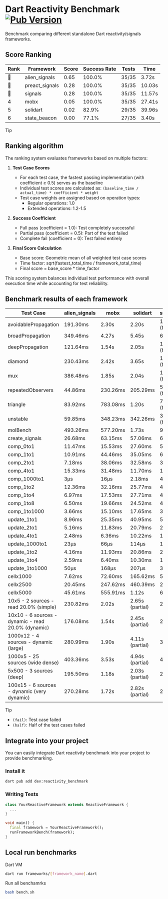# Dart Reactivity Benchmark [![Pub Version](https://img.shields.io/pub/v/reactivity_benchmark)](https://pub.dev/packages/reactivity_benchmark)

Benchmark comparing different standalone Dart reactivity/signals frameworks.

## Score Ranking

<!-- ranking start -->
| Rank | Framework | Score | Success Rate | Tests | Time |
|------|-----------|-------|--------------|-------|------|
| 🥇 | alien_signals | 0.65 | 100.0% | 35/35 | 3.72s |
| 🥈 | preact_signals | 0.28 | 100.0% | 35/35 | 10.03s |
| 🥉 | signals | 0.28 | 100.0% | 35/35 | 11.57s |
| 4 | mobx | 0.05 | 100.0% | 35/35 | 27.41s |
| 5 | solidart | 0.02 | 82.9% | 29/35 | 39.96s |
| 6 | state_beacon | 0.00 | 77.1% | 27/35 | 3.40s |

<!-- ranking end -->

> [!TIP]
> ## Ranking algorithm
>
> The ranking system evaluates frameworks based on multiple factors:
>
> 1. **Test Case Scores**
>    - For each test case, the fastest passing implementation (with coefficient ≥ 0.5) serves as the baseline
>    - Individual test scores are calculated as: `(baseline_time / actual_time) * coefficient * weight`
>    - Test case weights are assigned based on operation types:
>      - Regular operations: 1.0
>      - Extended operations: 1.2-1.5
>
> 2. **Success Coefficient**
>    - Full pass (coefficient = 1.0): Test completely successful
>    - Partial pass (coefficient = 0.5): Part of the test failed
>    - Complete fail (coefficient = 0): Test failed entirely
>
> 3. **Final Score Calculation**
>    - Base score: Geometric mean of all weighted test case scores
>    - Time factor: sqrt(fastest_total_time / framework_total_time)
>    - Final score = base_score * time_factor
>
> This scoring system balances individual test performance with overall execution time while accounting for test reliability.

## Benchmark results of each framework

<!-- test-case start -->
| Test Case | alien_signals | mobx | solidart | state_beacon | preact_signals | signals |
|---|---|---|---|---|---|---|
| avoidablePropagation | 191.30ms | 2.30s | 2.20s | 158.33ms (fail) | 206.08ms | 209.66ms |
| broadPropagation | 349.46ms | 4.27s | 5.45s | 6.40ms (fail) | 464.74ms | 455.76ms |
| deepPropagation | 121.64ms | 1.54s | 2.05s | 134.76ms (fail) | 180.24ms | 174.36ms |
| diamond | 230.43ms | 2.42s | 3.65s | 190.93ms (fail) | 279.32ms | 286.85ms |
| mux | 386.48ms | 1.85s | 2.04s | 192.59ms (fail) | 387.57ms | 415.48ms |
| repeatedObservers | 44.86ms | 230.26ms | 205.29ms | 52.57ms (fail) | 37.88ms | 46.51ms |
| triangle | 83.92ms | 783.08ms | 1.20s | 78.92ms (fail) | 100.71ms | 102.67ms |
| unstable | 59.85ms | 348.23ms | 342.26ms | 336.40ms (fail) | 72.98ms | 74.42ms |
| molBench | 493.26ms | 577.20ms | 1.73s | 950μs | 490.05ms | 484.17ms |
| create_signals | 26.68ms | 63.15ms | 57.06ms | 65.82ms | 4.84ms | 25.12ms |
| comp_0to1 | 11.47ms | 15.53ms | 27.60ms | 51.76ms | 17.60ms | 11.83ms |
| comp_1to1 | 10.91ms | 44.46ms | 35.05ms | 60.29ms | 11.65ms | 27.23ms |
| comp_2to1 | 7.18ms | 38.06ms | 32.58ms | 39.08ms | 8.97ms | 10.88ms |
| comp_4to1 | 15.33ms | 31.48ms | 11.70ms | 15.97ms | 13.89ms | 2.02ms |
| comp_1000to1 | 3μs | 16μs | 2.18ms | 49μs | 4μs | 4μs |
| comp_1to2 | 12.36ms | 32.16ms | 25.77ms | 46.52ms | 28.61ms | 18.39ms |
| comp_1to4 | 6.97ms | 17.53ms | 27.71ms | 43.03ms | 20.98ms | 13.64ms |
| comp_1to8 | 6.50ms | 19.66ms | 24.52ms | 41.98ms | 8.83ms | 6.60ms |
| comp_1to1000 | 3.66ms | 15.10ms | 17.65ms | 37.48ms | 9.30ms | 4.51ms |
| update_1to1 | 8.96ms | 25.35ms | 40.95ms | 5.79ms | 8.28ms | 9.50ms |
| update_2to1 | 5.16ms | 11.83ms | 20.79ms | 2.88ms | 4.05ms | 4.61ms |
| update_4to1 | 2.48ms | 6.36ms | 10.22ms | 1.47ms | 2.06ms | 2.41ms |
| update_1000to1 | 23μs | 66μs | 114μs | 15μs | 20μs | 23μs |
| update_1to2 | 4.16ms | 11.93ms | 20.86ms | 2.96ms | 4.06ms | 4.92ms |
| update_1to4 | 2.59ms | 6.40ms | 10.30ms | 1.48ms | 2.05ms | 2.38ms |
| update_1to1000 | 50μs | 168μs | 207μs | 364μs | 777μs | 45μs |
| cellx1000 | 7.62ms | 72.60ms | 165.62ms | 5.34ms | 9.78ms | 9.79ms |
| cellx2500 | 20.45ms | 247.62ms | 460.39ms | 25.81ms | 27.14ms | 33.52ms |
| cellx5000 | 45.61ms | 555.91ms | 1.12s | 63.21ms | 69.49ms | 70.58ms |
| 10x5 - 2 sources - read 20.0% (simple) | 230.82ms | 2.02s | 2.65s (partial) | 246.58ms | 441.13ms | 510.76ms |
| 10x10 - 6 sources - dynamic - read 20.0% (dynamic) | 176.08ms | 1.54s | 2.45s (partial) | 203.74ms | 271.47ms | 279.60ms |
| 1000x12 - 4 sources - dynamic (large) | 280.99ms | 1.90s | 4.11s (partial) | 335.31ms | 3.56s | 4.00s |
| 1000x5 - 25 sources (wide dense) | 403.36ms | 3.53s | 4.94s (partial) | 485.82ms | 2.60s | 3.56s |
| 5x500 - 3 sources (deep) | 195.50ms | 1.18s | 2.03s (partial) | 205.81ms | 232.91ms | 232.81ms |
| 100x15 - 6 sources - dynamic (very dynamic) | 270.28ms | 1.72s | 2.82s (partial) | 264.52ms | 455.61ms | 479.84ms |

<!-- test-case end -->

> [!TIP]
> - `(fail)`: Test case failed
> - `(half)`: Half of the test cases failed

## Integrate into your project

You can easily integrate Dart reactivity benchmark into your project to provide benchmarking.

### Install it

```bash
dart pub add dev:reactivity_benchmark
```

### Writing Tests

```dart
class YourReactiveFramework extends ReactiveFramework {
  ...
}

void main() {
  final framework = YourReactiveFramework();
  runFrameworkBench(framework);
}
```

## Local run benchmarks

Dart VM
```bash
dart run frameworks/[framework_name].dart
```

Run all benchamrks
```bash
bash bench.sh
```
